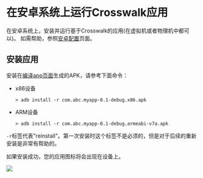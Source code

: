 # 在安卓系统上运行Crosswalk应用

在安卓系统上，安装并运行基于Crosswalk的应用(在虚拟机或者物理机中都可以)。 如需帮助，参照[安卓配置](android_target_setup_zh.html)页面。

## 安装应用

安装在[编译app页面](build_an_application_zh.html)生成的APK，请参考下面命令：

* x86设备

      > adb install -r com.abc.myapp-0.1-debug.x86.apk

* ARM设备

      > adb install -r com.abc.myapp-0.1-debug.armeabi-v7a.apk

`-r`标签代表"reinstall"。第一次安装时这个标签不是必须的，但是对于后续的重新安装是非常有帮助的。

如果安装成功，您的应用图标将会出现在设备上。

<img src="/assets/xwalk-simple-on-android.png" style="display:block;margin:0 auto;">

